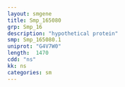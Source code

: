 ```yaml
---
layout: smgene
title: Smp_165080
grp: Smp_16
description: "hypothetical protein"
smp: Smp_165080.1
uniprot: "G4V7W0"
length:  1470
cdd: "ns"
kk: ns
categories: sm
---
```

